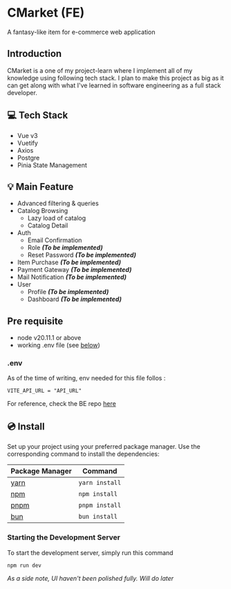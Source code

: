 # CMarket (FE)
A fantasy-like item for e-commerce web application

## Introduction
CMarket is a one of my project-learn where I implement all of my knowledge using following tech stack. I plan to make this project as big as it can get along with what I've learned in software engineering as a full stack developer.

## 💻 Tech Stack
- Vue v3
- Vuetify
- Axios
- Postgre
- Pinia State Management

## 💡 Main Feature
- Advanced filtering & queries
- Catalog Browsing
  - Lazy load of catalog
  - Catalog Detail
- Auth
  - Email Confirmation
  - Role ***(To be implemented)***
  - Reset Password ***(To be implemented)***
- Item Purchase ***(To be implemented)***
- Payment Gateway ***(To be implemented)***
- Mail Notification ***(To be implemented)***
- User
  - Profile ***(To be implemented)***
  - Dashboard ***(To be implemented)***

## Pre requisite
- node v20.11.1 or above
- working .env file (see [below](###env))

### .env
As of the time of writing, env needed for this file follos :
```
VITE_API_URL = "API_URL" 
```
For reference, check the BE repo [here](https://github.com/Clovinlee/cmarket_backend_nest)

## 💿 Install

Set up your project using your preferred package manager. Use the corresponding command to install the dependencies:

| Package Manager                                                | Command        |
|---------------------------------------------------------------|----------------|
| [yarn](https://yarnpkg.com/getting-started)                   | `yarn install` |
| [npm](https://docs.npmjs.com/cli/v7/commands/npm-install)     | `npm install`  |
| [pnpm](https://pnpm.io/installation)                          | `pnpm install` |
| [bun](https://bun.sh/#getting-started)                        | `bun install`  |

### Starting the Development Server

To start the development server, simply run this command
```
npm run dev
```

*As a side note, UI haven't been polished fully. Will do later*
